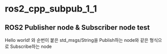 # ros2_cpp_subpub_1_1

## ROS2 Publisher node & Subscriber node test

Hello world! 와 순번이 붙은 std_msgs/String을 Publish하는 node와
같은 형식으로 Subscribe하는 node
